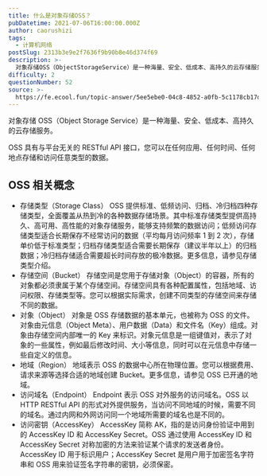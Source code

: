 ```yaml
---
title: 什么是对象存储OSS？
pubDatetime: 2021-07-06T16:00:00.000Z
author: caorushizi
tags:
  - 计算机网络
postSlug: 2313b3e9e2f7636f9b90b8e46d374f69
description: >-
  对象存储OSS（ObjectStorageService）是一种海量、安全、低成本、高持久的云存储服务。OSS具有与平台无关的RESTfulAPI接口，您可以在任何应用、任何时间、任何地点存储和访问任
difficulty: 2
questionNumber: 52
source: >-
  https://fe.ecool.fun/topic-answer/5ee5ebe0-04c8-4852-a0fb-5c1178cb17dc?orderBy=updateTime&order=desc&tagId=16
---
```


对象存储 OSS（Object Storage Service）是一种海量、安全、低成本、高持久的云存储服务。

OSS 具有与平台无关的 RESTful API 接口，您可以在任何应用、任何时间、任何地点存储和访问任意类型的数据。

## OSS 相关概念

- 存储类型（Storage Class） OSS 提供标准、低频访问、归档、冷归档四种存储类型，全面覆盖从热到冷的各种数据存储场景。其中标准存储类型提供高持久、高可用、高性能的对象存储服务，能够支持频繁的数据访问；低频访问存储类型适合长期保存不经常访问的数据（平均每月访问频率 1 到 2 次），存储单价低于标准类型；归档存储类型适合需要长期保存（建议半年以上）的归档数据；冷归档存储适合需要超长时间存放的极冷数据。更多信息，请参见存储类型介绍。
- 存储空间（Bucket） 存储空间是您用于存储对象（Object）的容器，所有的对象都必须隶属于某个存储空间。存储空间具有各种配置属性，包括地域、访问权限、存储类型等。您可以根据实际需求，创建不同类型的存储空间来存储不同的数据。
- 对象（Object） 对象是 OSS 存储数据的基本单元，也被称为 OSS 的文件。对象由元信息（Object Meta）、用户数据（Data）和文件名（Key）组成。对象由存储空间内部唯一的 Key 来标识。对象元信息是一组键值对，表示了对象的一些属性，例如最后修改时间、大小等信息，同时可以在元信息中存储一些自定义的信息。
- 地域（Region） 地域表示 OSS 的数据中心所在物理位置。您可以根据费用、请求来源等选择合适的地域创建 Bucket。更多信息，请参见 OSS 已开通的地域。
- 访问域名（Endpoint） Endpoint 表示 OSS 对外服务的访问域名。OSS 以 HTTP RESTful API 的形式对外提供服务，当访问不同地域的时候，需要不同的域名。通过内网和外网访问同一个地域所需要的域名也是不同的。
- 访问密钥（AccessKey） AccessKey 简称 AK，指的是访问身份验证中用到的 AccessKey ID 和 AccessKey Secret。OSS 通过使用 AccessKey ID 和 AccessKey Secret 对称加密的方法来验证某个请求的发送者身份。AccessKey ID 用于标识用户；AccessKey Secret 是用户用于加密签名字符串和 OSS 用来验证签名字符串的密钥，必须保密。
